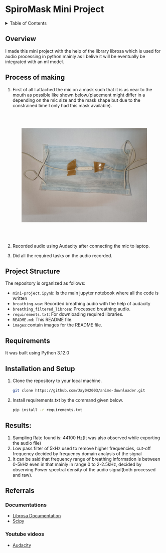 # SpiroMask Mini Project
<!-- TABLE OF CONTENTS -->
<details>
  <summary>Table of Contents</summary>
  <ol>
    <li>
      <a href="#overview">Overview</a>
    </li>
    <li>
      <a href="#process-of-making">Process of making</a>
    </li>
    <li>
      <a href="#project-structure">Project Structure</a>
    </li>
    <li><a href="#requirements">Requirements</a></li>
    <li><a href="#installation-and-setupInstallation and Setup">Installation and Setup</a></li>
    <li><a href="#results">Results</a></li>
    <li><a href="#referrals">Referrals</a></li>
    
  </ol>
</details>

## Overview
I made this mini project with the help of the library librosa which is used for audio processing in python mainly as I belive it will be eventually be integrated with an ml model.

## Process of making
1. First of all I attached the mic on a mask such that it is as near to the mouth as possible like shown below.(placement might differ in a depending on the mic size and the mask shape but due to the constrained time I only had this mask available). 
<div style="text-align:center;">
    <img src="images/mask.jpeg" alt="Mask" width="300" style="transform: rotate(90deg);">
</div>

2. Recorded audio using Audacity after connecting the mic to laptop.

3. Did all the required tasks on the audio recorded.

## Project Structure
The repository is organized as follows:
- `mini-project.ipynb`: Is the main jupyter notebook where all the code is written
- `breathing.wav`: Recorded breathing audio with the help of audacity
- `breathing_filtered_librosa`: Processed breathing audio.
- `requirements.txt`: For downloading required libraries.
- `README.md`: This README file.
- `images`:contain images for the README file.
## Requirements
It was built using Python 3.12.0

## Installation and Setup
1. Clone the repository to your local machine.
   ```sh
   git clone https://github.com/Jay042003/anime-downloader.git
   ```
2. Install requirements.txt by the command given below.
    ```sh
    pip install -r requirements.txt
    ```
## Results:

1. Sampling Rate found is: 44100 Hz(It was also observed while exporting the audio file)
2. Low pass filter of 5kHz used to remove higher frequencies, cut-off frequency decided by frequency domain analysis of the signal
3. It can be said that frequency range of breathing information is between 0-5kHz even in that mainly in range 0 to 2-2.5kHz, decided by observing Power spectral density of the audio signal(both processed and raw).

## Referrals

### Documentations
- [Librosa Documentation](https://librosa.org/doc/latest/index.html)
- [Scipy](https://docs.scipy.org/doc/scipy/)
### Youtube videos
- [Audacity](https://youtu.be/IXoGmyzNZOY?si=WaCChGUzmqgyTXKf)
